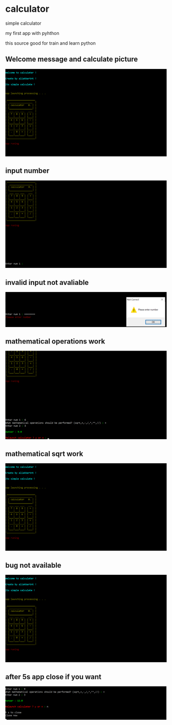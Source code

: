 # calculator

simple calculator

my first app with pyhthon

this source good for train and learn python


## Welcome message and calculate picture
![Welcome message and calculate picture](/images/first.png)
## input number
![input number](/images/input1.png)
## invalid input not avaliable
![invalid input not avaliable](/images/num-error.png)
## mathematical operations work
![mathematical operations work](/images/plus-work.png)
## mathematical sqrt work
![mathematical sqrt work](/images/first.png)
## bug not available
![bug not available](/images/first.png)
## after 5s app close if you want
![after 5s app close if you want](/images/end.png)
